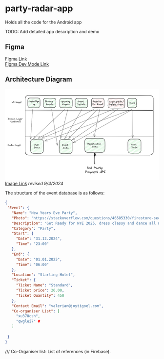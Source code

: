 # party-radar-app
Holds all the code for the Android app

TODO: Add detailed app description and demo

## Figma
[Figma Link](https://www.figma.com/file/yCDFrt0sOYFhXlYlWp8sZT/Party-Radar-App?type=design&node-id=0%3A1&mode=design&t=XbCBmVxvjFARZu1n-1)  
[Figma Dev Mode Link](https://www.figma.com/file/yCDFrt0sOYFhXlYlWp8sZT/Party-Radar-App?type=design&node-id=0%3A1&mode=dev&t=XbCBmVxvjFARZu1n-1)

## Architecture Diagram
![architecture diagram](images/architecture-diagram.png)
[Image Link](https://excalidraw.com/#json=1c_DrTFZCSGprCvJNBYHn,B0sXrISCY8YdKgiTqy9xDA)
_revised 9/4/2024_

The structure of the event database is as follows:
 ```json
 {
  "Event": {
    "Name": "New Years Eve Party",
    "Photo": "https://stackoverflow.com/questions/46585330/firestore-security-rules-for-public-and-private-fields",
    "Description": "Get Ready for NYE 2025, dress classy and dance all night",
    "Category": "Party",
    "Start": {
      "Date": "31.12.2024",
      "Time": "23:00"
    },
    "End": {
      "Date": "01.01.2025",
      "Time": "06:00"
    },
    "Location": "Starling Hotel",
    "Ticket": {
      "Ticket Name": "Standard",
      "Ticket price": 20.00,
      "Ticket Quantity": 450
    },
    "Contact Email": "valerian@joytigoel.com",
    "Co-organiser List": [
      "xu378csh",
      "qwglei7" #
    ] 
    
  }
}
   ```
/// Co-Organiser list: List of references (in Firebase).  
       
         